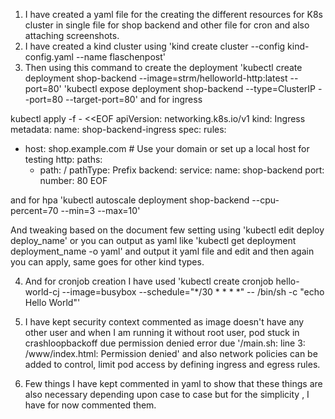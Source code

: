 1. I have created a yaml file for the creating the different resources for K8s cluster in single file for shop backend and other file for cron and also attaching screenshots.
2. I have created a kind cluster using 'kind create cluster --config kind-config.yaml --name flaschenpost'
3. Then using this command to create the deployment 'kubectl create deployment shop-backend --image=strm/helloworld-http:latest --port=80' 
'kubectl expose deployment shop-backend --type=ClusterIP --port=80 --target-port=80'  and for ingress

kubectl apply -f - <<EOF
apiVersion: networking.k8s.io/v1
kind: Ingress
metadata:
  name: shop-backend-ingress
spec:
  rules:
  - host: shop.example.com  # Use your domain or set up a local host for testing
    http:
      paths:
      - path: /
        pathType: Prefix
        backend:
          service:
            name: shop-backend
            port:
              number: 80
EOF

and for hpa 'kubectl autoscale deployment shop-backend --cpu-percent=70 --min=3 --max=10'

And tweaking based on the document few setting using 'kubectl edit deploy deploy_name' or you can output as yaml like 'kubectl get deployment deployment_name -o yaml' and output it yaml file and edit and then again you can apply, same goes for other kind types.

4. And for cronjob creation I have used 'kubectl create cronjob hello-world-cj --image=busybox --schedule="*/30 * * * *" -- /bin/sh -c "echo Hello World"'

5. I have kept security context commented as image doesn't have any other user and when I am running it without root user, pod stuck in crashloopbackoff due permission denied error due '/main.sh: line 3: /www/index.html: Permission denied' and also network policies can be added to control, limit pod access by defining ingress and egress rules.

5. Few things I have kept commented in yaml to show that these things are also necessary depending upon case to case but for the simplicity , I have for now commented them.